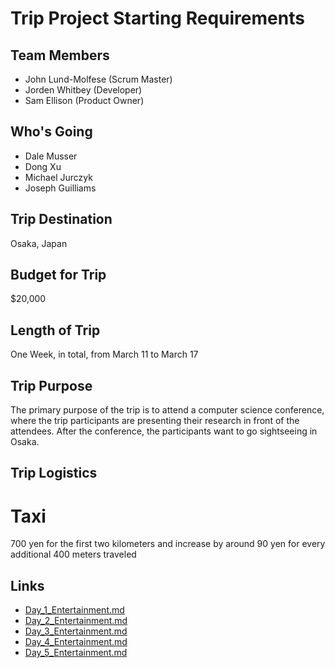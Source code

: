 # Trip Project Starting Requirements

## Team Members
  * John Lund-Molfese (Scrum Master)
  * Jorden Whitbey (Developer)
  * Sam Ellison (Product Owner)

## Who's Going
  * Dale Musser
  * Dong Xu
  * Michael Jurczyk
  * Joseph Guilliams
## Trip Destination
Osaka, Japan
## Budget for Trip
$20,000
## Length of Trip
One Week, in total, from March 11 to March 17
## Trip Purpose
The primary purpose of the trip is to attend a computer science conference, where the trip participants are presenting their research in front of the attendees. After the conference, the participants want to go sightseeing in Osaka.
## Trip Logistics
# Taxi
700 yen for the first two kilometers and increase by around 90 yen for every additional 400 meters traveled

## Links
* [Day_1_Entertainment.md](/Day_1_Entertainment.md)
* [Day_2_Entertainment.md](/Day_2_Entertainment.md)
* [Day_3_Entertainment.md](/Day_3_Entertainment.md)
* [Day_4_Entertainment.md](/Day_4_Entertainment.md)
* [Day_5_Entertainment.md](/Day_5_Entertainment.md)
